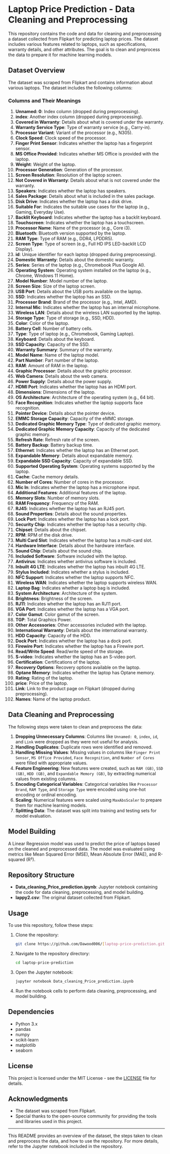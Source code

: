 # Laptop Price Prediction - Data Cleaning and Preprocessing

This repository contains the code and data for cleaning and preprocessing a dataset collected from Flipkart for predicting laptop prices. The dataset includes various features related to laptops, such as specifications, warranty details, and other attributes. The goal is to clean and preprocess the data to prepare it for machine learning models.

## Dataset Overview

The dataset was scraped from Flipkart and contains information about various laptops. The dataset includes the following columns:

### Columns and Their Meanings

1. **Unnamed: 0**: Index column (dropped during preprocessing).
2. **index**: Another index column (dropped during preprocessing).
3. **Covered in Warranty**: Details about what is covered under the warranty.
4. **Warranty Service Type**: Type of warranty service (e.g., Carry-in).
5. **Processor Variant**: Variant of the processor (e.g., N305).
6. **Clock Speed**: Clock speed of the processor.
7. **Finger Print Sensor**: Indicates whether the laptop has a fingerprint sensor.
8. **MS Office Provided**: Indicates whether MS Office is provided with the laptop.
9. **Weight**: Weight of the laptop.
10. **Processor Generation**: Generation of the processor.
11. **Screen Resolution**: Resolution of the laptop screen.
12. **Not Covered in Warranty**: Details about what is not covered under the warranty.
13. **Speakers**: Indicates whether the laptop has speakers.
14. **Sales Package**: Details about what is included in the sales package.
15. **Disk Drive**: Indicates whether the laptop has a disk drive.
16. **Suitable For**: Indicates the suitable use cases for the laptop (e.g., Gaming, Everyday Use).
17. **Backlit Keyboard**: Indicates whether the laptop has a backlit keyboard.
18. **Touchscreen**: Indicates whether the laptop has a touchscreen.
19. **Processor Name**: Name of the processor (e.g., Core i3).
20. **Bluetooth**: Bluetooth version supported by the laptop.
21. **RAM Type**: Type of RAM (e.g., DDR4, LPDDR5).
22. **Screen Type**: Type of screen (e.g., Full HD IPS LED-backlit LCD Display).
23. **id**: Unique identifier for each laptop (dropped during preprocessing).
24. **Domestic Warranty**: Details about the domestic warranty.
25. **Series**: Series of the laptop (e.g., Chromebook Plus Google AI).
26. **Operating System**: Operating system installed on the laptop (e.g., Chrome, Windows 11 Home).
27. **Model Number**: Model number of the laptop.
28. **Screen Size**: Size of the laptop screen.
29. **USB Port**: Details about the USB ports available on the laptop.
30. **SSD**: Indicates whether the laptop has an SSD.
31. **Processor Brand**: Brand of the processor (e.g., Intel, AMD).
32. **Internal Mic**: Indicates whether the laptop has an internal microphone.
33. **Wireless LAN**: Details about the wireless LAN supported by the laptop.
34. **Storage Type**: Type of storage (e.g., SSD, HDD).
35. **Color**: Color of the laptop.
36. **Battery Cell**: Number of battery cells.
37. **Type**: Type of laptop (e.g., Chromebook, Gaming Laptop).
38. **Keyboard**: Details about the keyboard.
39. **SSD Capacity**: Capacity of the SSD.
40. **Warranty Summary**: Summary of the warranty.
41. **Model Name**: Name of the laptop model.
42. **Part Number**: Part number of the laptop.
43. **RAM**: Amount of RAM in the laptop.
44. **Graphic Processor**: Details about the graphic processor.
45. **Web Camera**: Details about the web camera.
46. **Power Supply**: Details about the power supply.
47. **HDMI Port**: Indicates whether the laptop has an HDMI port.
48. **Dimensions**: Dimensions of the laptop.
49. **OS Architecture**: Architecture of the operating system (e.g., 64 bit).
50. **Face Recognition**: Indicates whether the laptop supports face recognition.
51. **Pointer Device**: Details about the pointer device.
52. **EMMC Storage Capacity**: Capacity of the eMMC storage.
53. **Dedicated Graphic Memory Type**: Type of dedicated graphic memory.
54. **Dedicated Graphic Memory Capacity**: Capacity of the dedicated graphic memory.
55. **Refresh Rate**: Refresh rate of the screen.
56. **Battery Backup**: Battery backup time.
57. **Ethernet**: Indicates whether the laptop has an Ethernet port.
58. **Expandable Memory**: Details about expandable memory.
59. **Expandable SSD Capacity**: Capacity of expandable SSD.
60. **Supported Operating System**: Operating systems supported by the laptop.
61. **Cache**: Cache memory details.
62. **Number of Cores**: Number of cores in the processor.
63. **Mic In**: Indicates whether the laptop has a microphone input.
64. **Additional Features**: Additional features of the laptop.
65. **Memory Slots**: Number of memory slots.
66. **RAM Frequency**: Frequency of the RAM.
67. **RJ45**: Indicates whether the laptop has an RJ45 port.
68. **Sound Properties**: Details about the sound properties.
69. **Lock Port**: Indicates whether the laptop has a lock port.
70. **Security Chip**: Indicates whether the laptop has a security chip.
71. **Chipset**: Details about the chipset.
72. **RPM**: RPM of the disk drive.
73. **Multi Card Slot**: Indicates whether the laptop has a multi-card slot.
74. **Hardware Interface**: Details about the hardware interface.
75. **Sound Chip**: Details about the sound chip.
76. **Included Software**: Software included with the laptop.
77. **Antivirus**: Indicates whether antivirus software is included.
78. **Inbuilt 4G LTE**: Indicates whether the laptop has inbuilt 4G LTE.
79. **Stylus Included**: Indicates whether a stylus is included.
80. **NFC Support**: Indicates whether the laptop supports NFC.
81. **Wireless WAN**: Indicates whether the laptop supports wireless WAN.
82. **Laptop Bag**: Indicates whether a laptop bag is included.
83. **System Architecture**: Architecture of the system.
84. **Brightness**: Brightness of the screen.
85. **RJ11**: Indicates whether the laptop has an RJ11 port.
86. **VGA Port**: Indicates whether the laptop has a VGA port.
87. **Color Gamut**: Color gamut of the screen.
88. **TGP**: Total Graphics Power.
89. **Other Accessories**: Other accessories included with the laptop.
90. **International Warranty**: Details about the international warranty.
91. **HDD Capacity**: Capacity of the HDD.
92. **Dock Port**: Indicates whether the laptop has a dock port.
93. **Firewire Port**: Indicates whether the laptop has a Firewire port.
94. **Read/Write Speed**: Read/write speed of the storage.
95. **S-video**: Indicates whether the laptop has an S-video port.
96. **Certification**: Certifications of the laptop.
97. **Recovery Options**: Recovery options available on the laptop.
98. **Optane Memory**: Indicates whether the laptop has Optane memory.
99. **Rating**: Rating of the laptop.
100. **price**: Price of the laptop.
101. **Link**: Link to the product page on Flipkart (dropped during preprocessing).
102. **Names**: Name of the laptop product.

## Data Cleaning and Preprocessing

The following steps were taken to clean and preprocess the data:

1. **Dropping Unnecessary Columns**: Columns like `Unnamed: 0`, `index`, `id`, and `Link` were dropped as they were not useful for analysis.
2. **Handling Duplicates**: Duplicate rows were identified and removed.
3. **Handling Missing Values**: Missing values in columns like `Finger Print Sensor`, `MS Office Provided`, `Face Recognition`, and `Number of Cores` were filled with appropriate values.
4. **Feature Engineering**: New features were created, such as `RAM (GB)`, `SSD (GB)`, `HDD (GB)`, and `Expandable Memory (GB)`, by extracting numerical values from existing columns.
5. **Encoding Categorical Variables**: Categorical variables like `Processor Brand`, `RAM Type`, and `Storage Type` were encoded using one-hot encoding or ordinal encoding.
6. **Scaling**: Numerical features were scaled using `MaxAbsScaler` to prepare them for machine learning models.
7. **Splitting Data**: The dataset was split into training and testing sets for model evaluation.

## Model Building

A Linear Regression model was used to predict the price of laptops based on the cleaned and preprocessed data. The model was evaluated using metrics like Mean Squared Error (MSE), Mean Absolute Error (MAE), and R-squared (R²).

## Repository Structure

- **Data_cleaning_Price_prediction.ipynb**: Jupyter notebook containing the code for data cleaning, preprocessing, and model building.
- **lappy2.csv**: The original dataset collected from Flipkart.

## Usage

To use this repository, follow these steps:

1. Clone the repository:
   ```bash
   git clone https://github.com/Dawood006/[laptop-price-prediction.git](https://github.com/Dawood006/Laptop-Price-Prediction---Data-Cleaning-and-Preprocessing)
   ```
2. Navigate to the repository directory:
   ```bash
   cd laptop-price-prediction
   ```
3. Open the Jupyter notebook:
   ```bash
   jupyter notebook Data_cleaning_Price_prediction.ipynb
   ```
4. Run the notebook cells to perform data cleaning, preprocessing, and model building.

## Dependencies

- Python 3.x
- pandas
- numpy
- scikit-learn
- matplotlib
- seaborn

## License

This project is licensed under the MIT License - see the [LICENSE](LICENSE) file for details.

## Acknowledgments

- The dataset was scraped from Flipkart.
- Special thanks to the open-source community for providing the tools and libraries used in this project.

---

This README provides an overview of the dataset, the steps taken to clean and preprocess the data, and how to use the repository. For more details, refer to the Jupyter notebook included in the repository.

